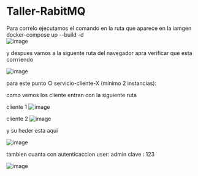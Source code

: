 # Taller-RabitMQ

Para correlo ejecutamos el comando en la ruta que aparece en la iamgen 
docker-compose up --build -d   
![image](https://github.com/user-attachments/assets/82ab9501-e188-47f1-a7cd-64e1cfb0ad98)

y despues vamos a la siguente ruta del navegador apra verificar que esta corrriendo 

![image](https://github.com/user-attachments/assets/9baf1eae-6a72-4372-aa3b-de7ca3b85cad)



para este punto ○ servicio-cliente-X (mínimo 2 instancias):

como vemos los cliente entran con la siguiente ruta 

 cliente 1 ![image](https://github.com/user-attachments/assets/ecdd644e-f85c-4887-b8e4-8e0e223abb3f)

 cliente 2 ![image](https://github.com/user-attachments/assets/9b2b6cf7-5e4a-4ab9-8637-a36689efce80)

y su heder esta aqui 


![image](https://github.com/user-attachments/assets/ae684b11-3d1b-4db1-a1ff-bc7fe089f88f)


tambien cuanta con autenticaccion 
user: admin
clave : 123

![image](https://github.com/user-attachments/assets/59e32d17-094b-40a4-bdc5-bfc6869779fb)
